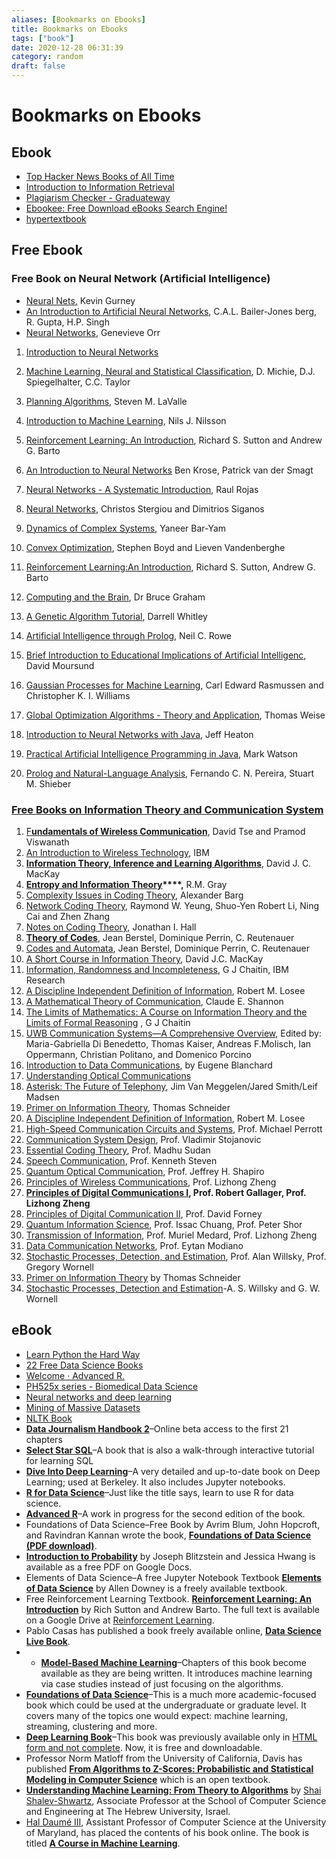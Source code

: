```yaml
---
aliases: [Bookmarks on Ebooks]
title: Bookmarks on Ebooks
tags: ["book"]
date: 2020-12-28 06:31:39
category: random
draft: false
---
```


# Bookmarks on Ebooks

## Ebook

* [Top Hacker News Books of All Time](https://hackernewsbooks.com/top-books-on-hacker-news)
* [Introduction to Information Retrieval](https://nlp.stanford.edu/IR-book/)
* [Plagiarism Checker - Graduateway](https://graduateway.com/plagiarism-checker/)
* [Ebookee: Free Download eBooks Search Engine!](https://www.ebookee.com/)
* [hypertextbook](https://hypertextbook.com/)

## Free Ebook

### Free Book on Neural Network (Artificial Intelligence)

* [Neural Nets](https://www.inf.ed.ac.uk/teaching/courses/nlu/assets/reading/Gurney_et_al.pdf)[,](http://www.shef.ac.uk/psychology/gurney/notes/download.html) Kevin Gurney
* [An Introduction to Artificial Neural Networks](http://arxiv.org/PS_cache/astro-ph/pdf/0102/0102224v1.pdf), C.A.L. Bailer-Jones berg, R. Gupta, H.P. Singh
* [Neural Networks](http://www.willamette.edu/~gorr/classes/cs449/intro.html), Genevieve Orr

1. [Introduction to Neural Networks](http://www.neuralnetworksolutions.com/resources.php)
    
2. [Machine Learning, Neural and Statistical Classification](http://www.maths.leeds.ac.uk/~charles/statlog/whole.pdf), D. Michie, D.J. Spiegelhalter, C.C. Taylor
    
3. [Planning Algorithms](http://planning.cs.uiuc.edu/booka4.pdf), Steven M. LaValle
    
4. [Introduction to Machine Learning](http://robotics.stanford.edu/people/nilsson/MLBOOK.pdf), Nils J. Nilsson
    
5. [Reinforcement Learning: An Introduction](http://www.cs.ualberta.ca/~sutton/book/ebook/the-book.html), Richard S. Sutton and Andrew G. Barto
    
6. [An Introduction to Neural Networks](http://lia.univ-avignon.fr/chercheurs/torres/livres/book-neuro-intro.pdf) Ben Krose, Patrick van der Smagt
    
7. [Neural Networks - A Systematic Introduction](http://www.inf.fu-berlin.de/inst/ag-ki/rojas_home/documents/1996/NeuralNetworks/neuron.pdf), Raul Rojas
    
8. [Neural Networks](http://www.doc.ic.ac.uk/~nd/surprise_96/journal/vol4/cs11/report.html), Christos Stergiou and Dimitrios Siganos
    
9. [Dynamics of Complex Systems](http://necsi.org/publications/dcs/), Yaneer Bar-Yam
    
10. [Convex Optimization](http://www.stanford.edu/~boyd/cvxbook/bv_cvxbook.pdf), Stephen Boyd and Lieven Vandenberghe
    
11. [Reinforcement Learning:An Introduction](http://www.cs.ualberta.ca/~sutton/book/ebook/the-book.html), Richard S. Sutton, Andrew G. Barto
    
12. [Computing and the Brain](https://www.google.co.uk/url?sa=t&rct=j&q=&esrc=s&source=web&cd=2&cad=rja&uact=8&ved=0CCgQFjAB&url=http%3A%2F%2Fwww.cs.stir.ac.uk%2Fcourses%2F31YF%2Ftutorials%2Fbpg%2Ftut_neurons.pdf&ei=rOlEVcbUG8bbU-e9gPgB&usg=AFQjCNFC82OhU3qtO0uuG_jodf4aPuM7NA&sig2=HoVFbxOQ714ObBg4wQW-Qg&bvm=bv.92291466,d.d24), Dr Bruce Graham
    
13. [A Genetic Algorithm Tutorial](http://samizdat.mines.edu/ga_tutorial/ga_tutorial.ps), Darrell Whitley
    
14. [Artificial Intelligence through Prolog](https://www.google.co.uk/url?sa=t&rct=j&q=&esrc=s&source=web&cd=2&cad=rja&uact=8&ved=0CCgQFjAB&url=http%3A%2F%2Fcs.millersville.edu%2F~chaudhary%2F340%2FAIThruProlog.pdf&ei=6elEVauuGonkUrW4gbAI&usg=AFQjCNHJZBwdj3UkovoDr2qo-9x6Y0Empg&sig2=h0hZzHBitHTQaYqcenFQyw&bvm=bv.92291466,d.d24), Neil C. Rowe
    
15. [Brief Introduction to Educational Implications of Artificial Intelligenc](http://www.uoregon.edu/~moursund/Books/AIBook/AI.pdf), David Moursund
    
16. [Gaussian Processes for Machine Learning](http://www.gaussianprocess.org/gpml/chapters), Carl Edward Rasmussen and Christopher K. I. Williams
    
17. [Global Optimization Algorithms - Theory and Application](http://www.it-weise.de/projects/book.pdf), Thomas Weise
    
18. [Introduction to Neural Networks with Java](http://www.heatonresearch.com/articles/1), Jeff Heaton
    
19. [Practical Artificial Intelligence Programming in Java](https://archive.org/download/PracticalArtificialIntelligenceProgrammingWithJava/JavaAI3rd.pdf), Mark Watson
    
20. [Prolog and Natural-Language Analysis](http://www.mtome.com/Publications/PNLA/prolog-digital.pdf), Fernando C. N. Pereira, Stuart M. Shieber
    

### [Free Books on Information Theory and Communication System](https://free-ebook-download-links.blogspot.com/2008/06/free-book-on-wireless-communication.html)

1. [F**undamentals of Wireless Communication**](http://www.eecs.berkeley.edu/~dtse/book.html), David Tse and Pramod Viswanath
2. [An Introduction to Wireless Technology](http://www.redbooks.ibm.com/redbooks/pdfs/sg244465.pdf), IBM
3. **[Information Theory, Inference and Learning Algorithms](http://www.inference.phy.cam.ac.uk/mackay/itila/book.html)**, David J. C. MacKay
4. **[Entropy and Information Theory](http://www-ee.stanford.edu/~gray/it.pdf)****,** R.M. Gray
5. [Complexity Issues in Coding Theory](http://eccc.hpi-web.de/eccc-reports/1997/TR97-046/Paper.pdf), Alexander Barg
6. [Network Coding Theory](http://iest2.ie.cuhk.edu.hk/~whyeung/publications/tutorial.pdf), Raymond W. Yeung, Shuo-Yen Robert Li, Ning Cai and Zhen Zhang
7. [Notes on Coding Theory](http://www.mth.msu.edu/~jhall/classes/codenotes/coding-notes.html), Jonathan I. Hall
8. **[Theory of Codes](http://projecteuclid.org/euclid.bams/1183553979)**, Jean Berstel, Dominique Perrin, C. Reutenauer
9. [Codes and Automata](https://www.google.co.uk/url?sa=t&rct=j&q=&esrc=s&source=web&cd=3&cad=rja&uact=8&ved=0CCoQFjAC&url=http%3A%2F%2Fciteseerx.ist.psu.edu%2Fviewdoc%2Fdownload%3Fdoi%3D10.1.1.107.9934%26rep%3Drep1%26type%3Dpdf&ei=DHVKVYaiHoKqUca_gPAK&usg=AFQjCNH-z-D_ONBYxWwRmO4JsiKFz8BAcw&sig2=rwSAS_bWNXfL565npZl1sQ&bvm=bv.92291466,d.d24), Jean Berstel, Dominique Perrin, C. Reutenauer
10. [A Short Course in Information Theory](http://www.inference.phy.cam.ac.uk/mackay/info-theory/course.html), David J.C. MacKay
11. [Information, Randomness and Incompleteness](https://www.cs.auckland.ac.nz/~chaitin/ps3.pdf), G J Chaitin, IBM Research
12. [A Discipline Independent Definition of Information](http://www.ils.unc.edu/~losee/book5.pdf), Robert M. Losee
13. [A Mathematical Theory of Communication](https://www.google.co.uk/url?sa=t&rct=j&q=&esrc=s&source=web&cd=1&cad=rja&uact=8&ved=0CCEQFjAA&url=http%3A%2F%2Fworrydream.com%2Frefs%2FShannon%2520-%2520A%2520Mathematical%2520Theory%2520of%2520Communication.pdf&ei=N3ZKVaOQD4feUdS2gOAK&usg=AFQjCNEwXiWu_AGIt6URN277UWk3JaFu6Q&sig2=yNuoPXsg4HrVfJuzKh38eQ&bvm=bv.92291466,d.d24), Claude E. Shannon
14. [The Limits of Mathematics: A Course on Information Theory and the Limits of Formal Reasoning](https://www.google.co.uk/url?sa=t&rct=j&q=&esrc=s&source=web&cd=3&cad=rja&uact=8&ved=0CC0QFjAC&url=http%3A%2F%2Farxiv.org%2Fabs%2Fchao-dyn%2F9706010&ei=VnZKVdn1AoG5UJOugNAN&usg=AFQjCNEcf_hEIbPOH9xnS_zlD5G1ISvHYw&sig2=QFW4TaLjO50qrE3jOL5-Ew&bvm=bv.92291466,d.d24) , G J Chaitin
15. [UWB Communication Systems—A Comprehensive Overview](https://www.google.co.uk/url?sa=t&rct=j&q=&esrc=s&source=web&cd=2&cad=rja&uact=8&ved=0CC0QFjAB&url=http%3A%2F%2Fdownloads.hindawi.com%2Fbooks%2F9789775945105.pdf&ei=eXZKVeahM8u2UaPJgdAK&usg=AFQjCNH0tfdccErXJcnT06WZiJC_WHmXgg&sig2=F1-JeiA4nG184yyiWYk7qw&bvm=bv.92291466,d.d24), Edited by: Maria-Gabriella Di Benedetto, Thomas Kaiser, Andreas F.Molisch, Ian Oppermann, Christian Politano, and Domenico Porcino
16. [Introduction to Data Communications](http://www.cadvision.com/blanchas/Intro2dcRev2/index.html), by Eugene Blanchard
17. [Understanding Optical Communications](http://www.redbooks.ibm.com/redbooks/pdfs/sg245230.pdf)
18. [Asterisk: The Future of Telephony](https://www.google.co.uk/url?sa=t&rct=j&q=&esrc=s&source=web&cd=4&cad=rja&uact=8&ved=0CDYQFjAD&url=http%3A%2F%2Fcdn.oreillystatic.com%2Fbooks%2F9780596510480.pdf&ei=o3ZKVeWsKcbyUpf0gfgK&usg=AFQjCNGebvSLx4QZkAGfWPLOoKVGSzormw&sig2=5vx5NbH77H_FkYAsMUnIJQ&bvm=bv.92291466,d.d24), Jim Van Meggelen/Jared Smith/Leif Madsen
19. [Primer on Information Theory](ftp://ftp.ncifcrf.gov/pub/delila/primer.ps), Thomas Schneider
20. [A Discipline Independent Definition of Information](http://www.ils.unc.edu/~losee/book5.pdf), Robert M. Losee
21. [High-Speed Communication Circuits and Systems](http://ocw.mit.edu/courses/electrical-engineering-and-computer-science/6-976-high-speed-communication-circuits-and-systems-spring-2003/lecture-notes/lec1.pdf), Prof. Michael Perrott
22. [Communication System Design](http://ocw.mit.edu/OcwWeb/Electrical-Engineering-and-Computer-Science/6-973Spring-2006/LectureNotes/index.htm), Prof. Vladimir Stojanovic
23. [Essential Coding Theory](http://ocw.mit.edu/OcwWeb/Electrical-Engineering-and-Computer-Science/6-895Fall-2004/LectureNotes/index.htm), Prof. Madhu Sudan
24. [Speech Communication](http://ocw.mit.edu/OcwWeb/Electrical-Engineering-and-Computer-Science/6-541JSpring2004/LectureNotes/index.htm), Prof. Kenneth Steven
25. [Quantum Optical Communication](http://ocw.mit.edu/OcwWeb/Electrical-Engineering-and-Computer-Science/6-453Fall-2004/LectureNotes/index.htm), Prof. Jeffrey H. Shapiro
26. [Principles of Wireless Communications](http://ocw.mit.edu/OcwWeb/Electrical-Engineering-and-Computer-Science/6-452Spring-2006/DownloadthisCourse/index.htm), Prof. Lizhong Zheng
27. [**Principles of Digital Communications I**](http://ocw.mit.edu/OcwWeb/Electrical-Engineering-and-Computer-Science/6-450Fall-2006/DownloadthisCourse/index.htm)**, Prof. Robert Gallager, Prof. Lizhong Zheng**
28. [Principles of Digital Communication II](http://ocw.mit.edu/OcwWeb/Electrical-Engineering-and-Computer-Science/6-451Spring-2005/CourseHome/index.htm), Prof. David Forney
29. [Quantum Information Science](http://ocw.mit.edu/OcwWeb/Media-Arts-and-Sciences/MAS-865JSpring-2006/LectureNotes/index.htm), Prof. Issac Chuang, Prof. Peter Shor
30. [Transmission of Information](http://ocw.mit.edu/OcwWeb/Electrical-Engineering-and-Computer-Science/6-441Transmission-of-InformationSpring2003/LectureNotes/index.htm), Prof. Muriel Medard, Prof. Lizhong Zheng
31. [Data Communication Networks](http://ocw.mit.edu/OcwWeb/Electrical-Engineering-and-Computer-Science/6-263JData-Communication-NetworksFall2002/LectureNotes/index.htm), Prof. Eytan Modiano
32. [Stochastic Processes, Detection, and Estimation](http://ocw.mit.edu/OcwWeb/Electrical-Engineering-and-Computer-Science/6-432Spring2004/DownloadthisCourse/index.htm), Prof. Alan Willsky, Prof. Gregory Wornell
33. [Primer on Information Theory](ftp://ftp.ncifcrf.gov/pub/delila/primer.ps) by Thomas Schneider
34. [Stochastic Processes, Detection and Estimation](https://www.rle.mit.edu/sia/courses/stochastic-processes-detection-and-estimation/)-A. S. Willsky and G. W. Wornell

## eBook

* [Learn Python the Hard Way](https://learnpythonthehardway.org/book/)
* [22 Free Data Science Books](http://www.wzchen.com/data-science-books/)
* [Welcome · Advanced R.](http://adv-r.had.co.nz/)
* [PH525x series - Biomedical Data Science](https://genomicsclass.github.io/book/)
* [Neural networks and deep learning](http://neuralnetworksanddeeplearning.com/)
* [Mining of Massive Datasets](http://www.mmds.org/)
* [NLTK Book](http://www.nltk.org/book_1ed/)
* [**Data Journalism Handbook 2**](https://datajournalismhandbook.org/)–Online beta access to the first 21 chapters
* **[Select Star SQL](https://selectstarsql.com/)**–A book that is also a walk-through interactive tutorial for learning SQL
* **[Dive Into Deep Learning](http://d2l.ai/)**–A very detailed and up-to-date book on Deep Learning; used at Berkeley. It also includes Jupyter notebooks.
* **[R for Data Science](https://r4ds.had.co.nz/)**–Just like the title says, learn to use R for data science.
* **[Advanced R](https://adv-r.hadley.nz/)**–A work in progress for the second edition of the book.
* Foundations of Data Science–Free Book by Avrim Blum, John Hopcroft, and Ravindran Kannan wrote the book, **[Foundations of Data Science (PDF download)](https://www.cs.cornell.edu/jeh/book.pdf)**.
* **[Introduction to Probability](https://drive.google.com/file/d/1VmkAAGOYCTORq1wxSQqy255qLJjTNvBI/view)** by Joseph Blitzstein and Jessica Hwang is available as a free PDF on Google Docs.
* Elements of Data Science–A free Jupyter Notebook Textbook [**Elements of Data Science**](https://allendowney.github.io/ElementsOfDataScience/) by Allen Downey is a freely available textbook.
* Free Reinforcement Learning Textbook. **[Reinforcement L](http://incompleteideas.net/book/bookdraft2017nov5.pdf)[earning: An Introduction](http://incompleteideas.net/book/the-book-2nd.html)** by Rich Sutton and Andrew Barto. The full text is available on a Google Drive at [Reinforcement Learning](https://drive.google.com/open?id=1opPSz5AZ_kVa1uWOdOiveNiBFiEOHjkG).
* Pablo Casas has published a book freely available online, **[Data Science Live Book](https://livebook.datascienceheroes.com/)**.
* * [**Model-Based Machine Learning**](http://mbmlbook.com/)–Chapters of this book become available as they are being written. It introduces machine learning via case studies instead of just focusing on the algorithms.
* [**Foundations of Data Science**](https://www.cs.cornell.edu/jeh/book2016June9.pdf)–This is a much more academic-focused book which could be used at the undergraduate or graduate level. It covers many of the topics one would expect: machine learning, streaming, clustering and more.
* [**Deep Learning Book**](https://github.com/HFTrader/deepLearningBook)–This book was previously available only in [HTML form and not complete](http://ryanswanstrom.com/2015/04/29/free-deep-learning-book/). Now, it is free and downloadable.
* Professor Norm Matloff from the University of California, Davis has published [**From Algorithms to Z-Scores: Probabilistic and Statistical Modeling in Computer Science**](http://heather.cs.ucdavis.edu/matloff/public_html/probstatbook.html) which is an open textbook.
* [**Understanding Machine Learning: From Theory to Algorithms**](http://www.cs.huji.ac.il/~shais/UnderstandingMachineLearning/) by [Shai Shalev-Shwartz](http://www.cs.huji.ac.il/~shais/), Associate Professor at the School of Computer Science and Engineering at The Hebrew University, Israel.
* [Hal Daumé III](http://hal3.name/ "Hal Daumé III"), Assistant Professor of Computer Science at the University of Maryland, has placed the contents of his book online. The book is titled [**A Course in Machine Learning**](http://ciml.info/ "course in machine learning").

